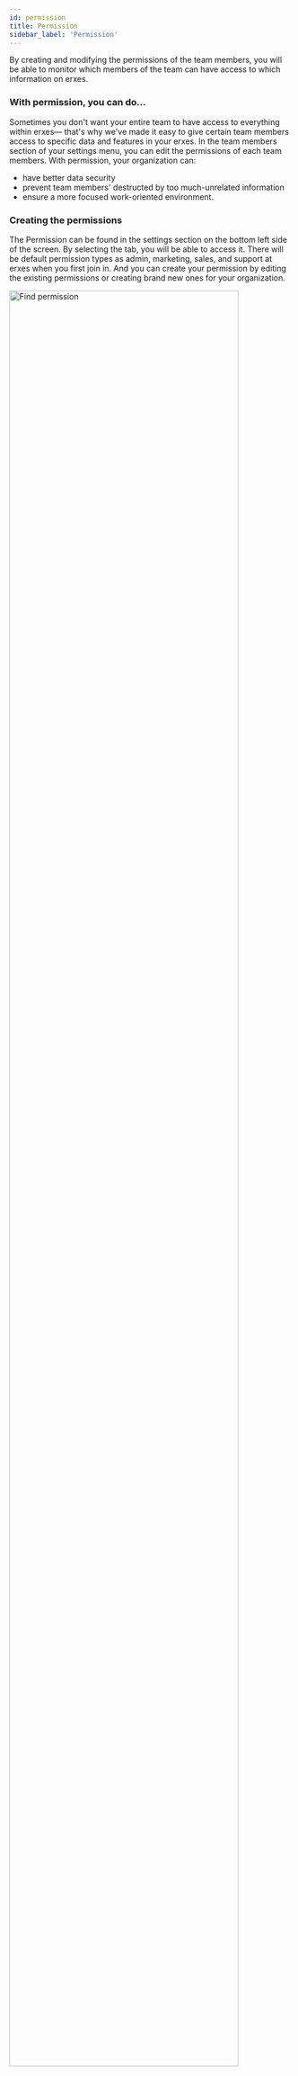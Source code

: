 ```yaml
---
id: permission
title: Permission
sidebar_label: 'Permission'
---
```


By creating and modifying the permissions of the team members, you will be able to monitor which members of the team can have access to which information on erxes. 

### With permission, you can do...

Sometimes you don't want your entire team to have access to everything within erxes— that's why we've made it easy to give certain team members access to specific data and features in your erxes.
In the team members section of your settings menu, you can edit the permissions of each team members. With permission, your organization can:
 
- have better data security 
- prevent team members' destructed by too much-unrelated information
- ensure a more focused work-oriented environment. 


### Creating the permissions

The Permission can be found in the settings section on the bottom left side of the screen. By selecting the tab, you will be able to access it. There will be default permission types as admin, marketing, sales, and support at erxes when you first join in. And you can create your permission by editing the existing permissions or creating brand new ones for your organization. 

<img src="https://erxes-docs.s3.us-west-2.amazonaws.com/1.permission.gif" width="90%" alt="Find permission"></img>


**Permission to be explained**
 
For each teammate, you can choose different permissions depending on their needs in the workspace. Below is the logic behind setting up your team member’s permissions. You can create as many permissions as you wish to create, but each type of permission has the following:
 
:::tip

If you have a small team that everyone has to get access to everything, you may only create one permission, which has a superpower, and you could give everyone that permission. 

:::

 
- Choose the plugin user group can get access to out of  all plugins your erxes has
- Choose the action a team member can take when using that plugin: each plugin contains the number of actions that can be taken when using it.
- Choose the user group allowed to get access to the above plugin and do the action given or
- Choose the team member allowed to get access to the above plugin and do the action given
 
 
**Step one.** Create your user group

<img src="https://erxes-docs.s3.us-west-2.amazonaws.com/2.permission.gif" width="90%" alt="find permission"></img>


**Step two.** Create your permission to belong to the chosen user group type. 

<img src="https://erxes-docs.s3.us-west-2.amazonaws.com/3.permission.gif" width="90%" alt="create permission"></img>


**Step three.** Edit permissions

<img src="https://erxes-docs.s3.us-west-2.amazonaws.com/4.permission.gif" width="90%" alt="edit permission"></img>



✌️ Enjoy creating permission for your team members that can guarantee the most pleasant workplace.
